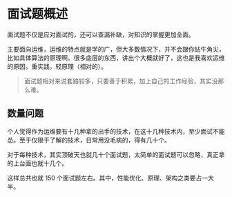 # 面试题概述

面试题不仅是应对面试的，还可以查漏补缺，对知识的掌握更加全面。

主要面向运维，运维的特点就是学的广，但大多数情况下，并不会跟你钻牛角尖，比如具体算法的原理啊。很多底层的东西，讲出个大概就好了，这也是我喜欢运维的原因，重实践，轻原理（相对的）。

> 面试题相对来说套路较多，只要善于积累，加上自己的工作经验，其实没那么难。



## 数量问题

个人觉得作为运维要有十几种拿的出手的技术，在这十几种技术内，至少面试不能怂。至于仅限于了解的技术，日常用没毛病的，得有几十个。

对于每种技术，其实顶破天也就几十个面试题，太简单的面试题可以忽略，真正拿的上台面也就十几个。

这样总共也就 150 个面试题左右。其中，性能优化、原理、架构之类要占一大半。








































